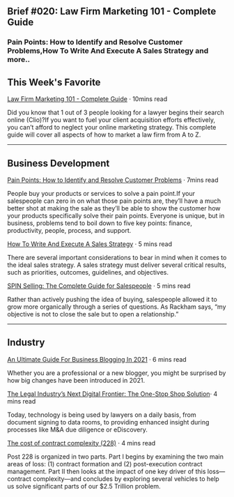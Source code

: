 ## Brief #020: Law Firm Marketing 101 - Complete Guide

### Pain Points: How to Identify and Resolve Customer Problems,How To Write And Execute A Sales Strategy and more..

## This Week's Favorite

[Law Firm Marketing 101 - Complete Guide](https://rankings.io/law-firm-marketing/) · 10mins read 

Did you know that 1 out of 3 people looking for a lawyer begins their search online (Clio)?If you want to fuel your client acquisition efforts effectively, you can’t afford to neglect your online marketing strategy. This complete guide will cover all aspects of how to market a law firm from A to Z.

----

## Business Development

[Pain Points: How to Identify and Resolve Customer Problems](https://mailshake.com/blog/pain-points/) · 7mins read

People buy your products or services to solve a pain point.If your salespeople can zero in on what those pain points are, they’ll have a much better shot at making the sale as they’ll be able to show the customer how your products specifically solve their pain points. Everyone is unique, but in business, problems tend to boil down to five key points: finance, productivity, people, process, and support.

[How To Write And Execute A Sales Strategy]() · 5 mins read

There are several important considerations to bear in mind when it comes to the ideal sales strategy. A sales strategy must deliver several critical results, such as priorities, outcomes, guidelines, and objectives.

[SPIN Selling: The Complete Guide for Salespeople](https://mailshake.com/blog/spin-selling/) · 5 mins read

Rather than actively pushing the idea of buying, salespeople allowed it to grow more organically through a series of questions. As Rackham says, “my objective is not to close the sale but to open a relationship.”


----

## Industry

[An Ultimate Guide For Business Blogging In 2021](https://www.influencive.com/an-ultimate-guide-for-business-blogging-in-2021/) · 6 mins read

Whether you are a professional or a new blogger, you might be surprised by how big changes have been introduced in 2021.

[The Legal Industry’s Next Digital Frontier: The One-Stop Shop Solution](https://www.lawyer-monthly.com/2021/04/the-legal-industrys-next-digital-frontier-the-one-stop-shop-solution/)· 4 mins read

Today, technology is being used by lawyers on a daily basis, from document signing to data rooms, to providing enhanced insight during processes like M&A due diligence or eDiscovery.

[The cost of contract complexity (228)](https://www.legalevolution.org/2021/03/the-cost-of-contract-complexity-228/) · 4 mins read

Post 228 is organized in two parts. Part I begins by examining the two main areas of loss: (1) contract formation and (2) post-execution contract management. Part II then looks at the impact of one key driver of this loss—contract complexity—and concludes by exploring several vehicles to help us solve significant parts of our $2.5 Trillion problem.












